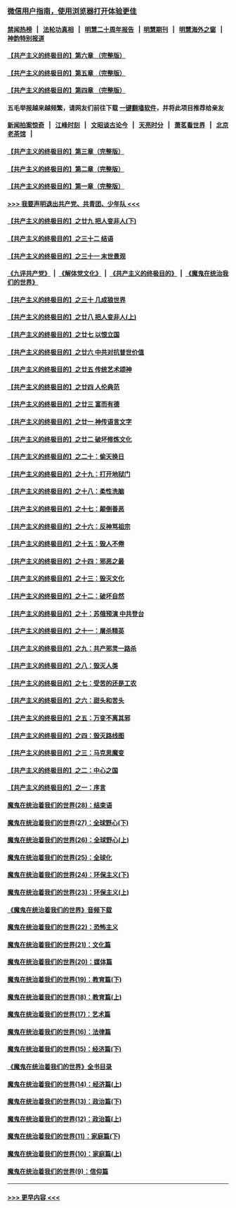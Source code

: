 ### [微信用户指南，使用浏览器打开体验更佳](https://github.com/gfw-breaker/banned-news1/blob/master/indexes/wechat-guide.md?t=0)
#### [禁闻热榜](热点新闻.md?t=0)  &nbsp;&nbsp;|&nbsp;&nbsp; [法轮功真相](https://github.com/gfw-breaker/truth/blob/master/README.md?t=0) &nbsp;&nbsp;|&nbsp;&nbsp; [明慧二十周年报告](https://github.com/gfw-breaker/mh-reports/blob/master/README.md?t=0) &nbsp;&nbsp;|&nbsp;&nbsp;[明慧期刊](https://github.com/gfw-breaker/mh-qikan) &nbsp;&nbsp;|&nbsp;&nbsp; [明慧海外之窗](https://github.com/gfw-breaker/mh-news/blob/master/README.md?t=0) &nbsp;&nbsp;|&nbsp;&nbsp; [神韵特别报道](https://github.com/gfw-breaker/mh-news/blob/master/shenyun.md?t=0)
#### [【共产主义的终极目的】第六章 （完整版）](../pages/nsc422/n11428913.md?t=02161411) 
#### [【共产主义的终极目的】第五章 （完整版）](../pages/nsc422/n11428912.md?t=02161411) 
#### [【共产主义的终极目的】第四章 （完整版）](../pages/nsc422/n11428907.md?t=02161411) 
#### 五毛举报越来越频繁，请网友们前往下载 [一键翻墙软件](https://github.com/gfw-breaker/ssr-accounts)，并将此项目推荐给亲友
#### [新闻拍案惊奇](https://github.com/gfw-breaker/banned-news1/blob/master/pages/link4.md) &nbsp;&nbsp;|&nbsp;&nbsp; [江峰时刻](https://github.com/gfw-breaker/banned-news1/blob/master/pages/link4.md) &nbsp;&nbsp;|&nbsp;&nbsp; [文昭谈古论今](https://github.com/gfw-breaker/banned-news1/blob/master/pages/link4.md) &nbsp;&nbsp;|&nbsp;&nbsp; [天亮时分](https://github.com/gfw-breaker/banned-news1/blob/master/pages/link4.md) &nbsp;&nbsp;|&nbsp;&nbsp; [萧茗看世界](https://github.com/gfw-breaker/banned-news1/blob/master/pages/link4.md) &nbsp;&nbsp;|&nbsp;&nbsp; [北京老茶馆](https://github.com/gfw-breaker/banned-news1/blob/master/pages/link4.md) &nbsp;&nbsp;|&nbsp;&nbsp; 
#### [【共产主义的终极目的】第三章（完整版）](../pages/nsc422/n11428848.md?t=02161411) 
#### [【共产主义的终极目的】第二章（完整版）](../pages/nsc422/n11428831.md?t=02161411) 
#### [【共产主义的终极目的】第一章（完整版）](../pages/nsc422/n11417651.md?t=02161411) 
#### [>>> 我要声明退出共产党、共青团、少年队 <<<](https://github.com/begood0513/goodnews/blob/master/quit/letter.md) 
#### [【共产主义的终极目的】之廿九 把人变非人(下)](../pages/nsc422/n11344140.md?t=02161411) 
#### [【共产主义的终极目的】之三十二 结语](../pages/nsc422/n11360535.md?t=02161411) 
#### [【共产主义的终极目的】之三十一 末世景观](../pages/nsc422/n11351129.md?t=02161411) 
#### [《九评共产党》](https://github.com/begood0513/9ping.md/blob/master/README.md) &nbsp;|&nbsp; [《解体党文化》](../../../../jtdwh.md/blob/master/README.md)  &nbsp;|&nbsp; [《共产主义的终极目的》](../../../../gczydzjmd.md/blob/master/README.md) &nbsp;|&nbsp; [《魔鬼在统治我们的世界》](../../../../mgztzwmdsj.md/blob/master/README.md) 
#### [【共产主义的终极目的】之三十 几成狼世界](../pages/nsc422/n11348280.md?t=02161411) 
#### [【共产主义的终极目的】之廿八 把人变非人(上)](../pages/nsc422/n11340492.md?t=02161411) 
#### [【共产主义的终极目的】之廿七 以恨立国](../pages/nsc422/n11336944.md?t=02161411) 
#### [【共产主义的终极目的】之廿六 中共对抗普世价值](../pages/nsc422/n11324785.md?t=02161411) 
#### [【共产主义的终极目的】之廿五 传统艺术颂神](../pages/nsc422/n11296396.md?t=02161411) 
#### [【共产主义的终极目的】之廿四 人伦典范](../pages/nsc422/n11296397.md?t=02161411) 
#### [【共产主义的终极目的】之廿三 富而有德](../pages/nsc422/n11283598.md?t=02161411) 
#### [【共产主义的终极目的】之廿一 神传语言文字](../pages/nsc422/n11263265.md?t=02161411) 
#### [【共产主义的终极目的】之廿二 破坏修炼文化](../pages/nsc422/n11245728.md?t=02161411) 
#### [【共产主义的终极目的】之二十：偷天换日](../pages/nsc422/n11238846.md?t=02161411) 
#### [【共产主义的终极目的】之十九：打开地狱门](../pages/nsc422/n11206376.md?t=02161411) 
#### [【共产主义的终极目的】之十八：柔性洗脑](../pages/nsc422/n11199994.md?t=02161411) 
#### [【共产主义的终极目的】之十七：颠倒善恶](../pages/nsc422/n11179782.md?t=02161411) 
#### [【共产主义的终极目的】之十六：反神骂祖宗](../pages/nsc422/n11166798.md?t=02161411) 
#### [【共产主义的终极目的】之十五：毁人不倦](../pages/nsc422/n11166792.md?t=02161411) 
#### [【共产主义的终极目的】之十四：邪恶之最](../pages/nsc422/n11150249.md?t=02161411) 
#### [【共产主义的终极目的】之十三：毁灭文化](../pages/nsc422/n11135227.md?t=02161411) 
#### [【共产主义的终极目的】之十二：破坏自然](../pages/nsc422/n11135214.md?t=02161411) 
#### [【共产主义的终极目的】之十：苏俄预演 中共登台](../pages/nsc422/n11118424.md?t=02161411) 
#### [【共产主义的终极目的】之十一：屠杀精英](../pages/nsc422/n11118442.md?t=02161411) 
#### [【共产主义的终极目的】之九：共产邪灵一路杀](../pages/nsc422/n11114139.md?t=02161411) 
#### [【共产主义的终极目的】之八：毁灭人类](../pages/nsc422/n11108503.md?t=02161411) 
#### [【共产主义的终极目的】之七：受苦的还是工农](../pages/nsc422/n11101809.md?t=02161411) 
#### [【共产主义的终极目的】之六：甜头和苦头](../pages/nsc422/n11096971.md?t=02161411) 
#### [【共产主义的终极目的】之五：万变不离其邪](../pages/nsc422/n11091285.md?t=02161411) 
#### [【共产主义的终极目的】之四：毁灭路线图](../pages/nsc422/n11086284.md?t=02161411) 
#### [【共产主义的终极目的】之三：马克思魔变](../pages/nsc422/n11061941.md?t=02161411) 
#### [【共产主义的终极目的】之二：中心之国](../pages/nsc422/n11047728.md?t=02161411) 
#### [【共产主义的终极目的】之一：序言](../pages/nsc422/n11086077.md?t=02161411) 
#### [魔鬼在统治着我们的世界(28)：结束语](../pages/nsc422/n10936246.md?t=02161411) 
#### [魔鬼在统治着我们的世界(27)：全球野心(下)](../pages/nsc422/n10928319.md?t=02161411) 
#### [魔鬼在统治着我们的世界(26)：全球野心(上)](../pages/nsc422/n10900318.md?t=02161411) 
#### [魔鬼在统治着我们的世界(25)：全球化](../pages/nsc422/n10788205.md?t=02161411) 
#### [魔鬼在统治着我们的世界(24)：环保主义(下)](../pages/nsc422/n10695307.md?t=02161411) 
#### [魔鬼在统治着我们的世界(23)：环保主义(上)](../pages/nsc422/n10688613.md?t=02161411) 
#### [《魔鬼在统治着我们的世界》音频下载](../pages/nsc422/n10635553.md?t=02161411) 
#### [魔鬼在统治着我们的世界(22)：恐怖主义](../pages/nsc422/n10614727.md?t=02161411) 
#### [魔鬼在统治着我们的世界(21)：文化篇](../pages/nsc422/n10597706.md?t=02161411) 
#### [魔鬼在统治着我们的世界(20)：媒体篇](../pages/nsc422/n10586579.md?t=02161411) 
#### [魔鬼在统治着我们的世界(19)：教育篇(下)](../pages/nsc422/n10564808.md?t=02161411) 
#### [魔鬼在统治着我们的世界(18)：教育篇(上)](../pages/nsc422/n10526970.md?t=02161411) 
#### [魔鬼在统治着我们的世界(17)：艺术篇](../pages/nsc422/n10499093.md?t=02161411) 
#### [魔鬼在统治着我们的世界(16)：法律篇](../pages/nsc422/n10485969.md?t=02161411) 
#### [魔鬼在统治着我们的世界(15)：经济篇(下)](../pages/nsc422/n10469975.md?t=02161411) 
#### [《魔鬼在统治着我们的世界》全书目录](../pages/nsc422/n10464261.md?t=02161411) 
#### [魔鬼在统治着我们的世界(14)：经济篇(上)](../pages/nsc422/n10457370.md?t=02161411) 
#### [魔鬼在统治着我们的世界(13)：政治篇(下)](../pages/nsc422/n10448270.md?t=02161411) 
#### [魔鬼在统治着我们的世界(12)：政治篇(上)](../pages/nsc422/n10444576.md?t=02161411) 
#### [魔鬼在统治着我们的世界(11)：家庭篇(下)](../pages/nsc422/n10440961.md?t=02161411) 
#### [魔鬼在统治着我们的世界(10)：家庭篇(上)](../pages/nsc422/n10435448.md?t=02161411) 
#### [魔鬼在统治着我们的世界(9)：信仰篇](../pages/nsc422/n10432159.md?t=02161411) 

----
#### [ >>> 更早内容 <<< ](../indexes/nsc422-earlier.md)
